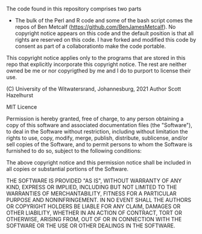 The code found in this repository comprises two parts

* The bulk of the Perl and R code and some of the bash script comes the repos of Ben Metcalf (https://github.com/BenJamesMetcalf). No copyright notice appears on this code and the default position is that all rights are reserved on this code. I have forked and modified this code by consent as part of a collaborationto make the code portable. 


This copyright notice applies only to the programs that are stored in this repo that explicitly incorporate this copyright notice. The rest are neither owned be me or nor copyrigthed by me and I do to purport to license their use.

(C) University of the Witwatersrand, Johannesburg, 2021
Author Scott Hazelhurst

MIT Licence


Permission is hereby granted, free of charge, to any person obtaining a copy
of this software and associated documentation files (the "Software"), to deal
in the Software without restriction, including without limitation the rights
to use, copy, modify, merge, publish, distribute, sublicense, and/or sell
copies of the Software, and to permit persons to whom the Software is
furnished to do so, subject to the following conditions:

The above copyright notice and this permission notice shall be included in all
copies or substantial portions of the Software.

THE SOFTWARE IS PROVIDED "AS IS", WITHOUT WARRANTY OF ANY KIND, EXPRESS OR
IMPLIED, INCLUDING BUT NOT LIMITED TO THE WARRANTIES OF MERCHANTABILITY,
FITNESS FOR A PARTICULAR PURPOSE AND NONINFRINGEMENT. IN NO EVENT SHALL THE
AUTHORS OR COPYRIGHT HOLDERS BE LIABLE FOR ANY CLAIM, DAMAGES OR OTHER
LIABILITY, WHETHER IN AN ACTION OF CONTRACT, TORT OR OTHERWISE, ARISING FROM,
OUT OF OR IN CONNECTION WITH THE SOFTWARE OR THE USE OR OTHER DEALINGS IN THE
SOFTWARE.

